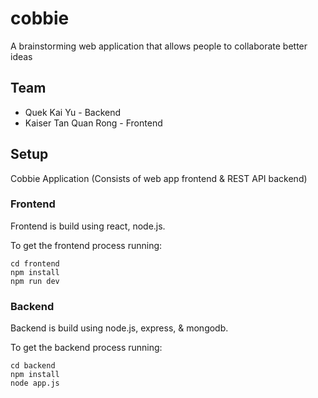 # cobbie
A brainstorming web application that allows people to collaborate better ideas

## Team
- Quek Kai Yu - Backend
- Kaiser Tan Quan Rong - Frontend

## Setup
Cobbie Application (Consists of web app frontend &amp; REST API backend)

### Frontend

Frontend is build using react, node.js.

To get the frontend process running:

```
cd frontend
npm install
npm run dev
```

### Backend

Backend is build using node.js, express, & mongodb.

To get the backend process running:

```
cd backend
npm install
node app.js
```
